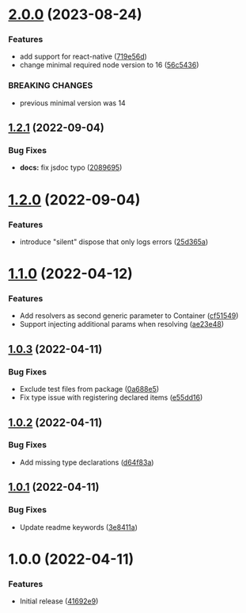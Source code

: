 # [2.0.0](https://github.com/TheUnderScorer/mahobin/compare/v1.2.1...v2.0.0) (2023-08-24)


### Features

* add support for react-native ([719e56d](https://github.com/TheUnderScorer/mahobin/commit/719e56d9836a66adb56edd1577ef6a7a2ef2b395))
* change minimal required node version to 16 ([56c5436](https://github.com/TheUnderScorer/mahobin/commit/56c543615a3089e9e3283b8155984edf3a94f838))


### BREAKING CHANGES

* previous minimal version was 14

## [1.2.1](https://github.com/TheUnderScorer/mahobin/compare/v1.2.0...v1.2.1) (2022-09-04)


### Bug Fixes

* **docs:** fix jsdoc typo ([2089695](https://github.com/TheUnderScorer/mahobin/commit/20896954f11df465e06166372d2eff15824e8821))

# [1.2.0](https://github.com/TheUnderScorer/mahobin/compare/v1.1.0...v1.2.0) (2022-09-04)


### Features

* introduce "silent" dispose that only logs errors ([25d365a](https://github.com/TheUnderScorer/mahobin/commit/25d365a3204123ce9bbb2d34404a64a19e3467fb))

# [1.1.0](https://github.com/TheUnderScorer/mahobin/compare/v1.0.3...v1.1.0) (2022-04-12)


### Features

* Add resolvers as second generic parameter to Container ([cf51549](https://github.com/TheUnderScorer/mahobin/commit/cf5154934e184823850943003a55e3462bfd0175))
* Support injecting additional params when resolving ([ae23e48](https://github.com/TheUnderScorer/mahobin/commit/ae23e4805f7f37c8e226cd7e6b63db5415fcf38b))

## [1.0.3](https://github.com/TheUnderScorer/mahobin/compare/v1.0.2...v1.0.3) (2022-04-11)


### Bug Fixes

* Exclude test files from package ([0a688e5](https://github.com/TheUnderScorer/mahobin/commit/0a688e56fb483fa0f11be3952e868f0db5f75b2e))
* Fix type issue with registering declared items ([e55dd16](https://github.com/TheUnderScorer/mahobin/commit/e55dd165892748a9f011e3c0d768a193eb64ef14))

## [1.0.2](https://github.com/TheUnderScorer/mahobin/compare/v1.0.1...v1.0.2) (2022-04-11)


### Bug Fixes

* Add missing type declarations ([d64f83a](https://github.com/TheUnderScorer/mahobin/commit/d64f83a58d413d76ab4d34b11b01e486bc3d937f))

## [1.0.1](https://github.com/TheUnderScorer/mahobin/compare/v1.0.0...v1.0.1) (2022-04-11)


### Bug Fixes

* Update readme keywords ([3e8411a](https://github.com/TheUnderScorer/mahobin/commit/3e8411a6e6b9695460aed543f56ae3e52fff7211))

# 1.0.0 (2022-04-11)


### Features

* Initial release ([41692e9](https://github.com/TheUnderScorer/mahobin/commit/41692e9bd38d9f00f19aa69168f495fcffee0b46))
